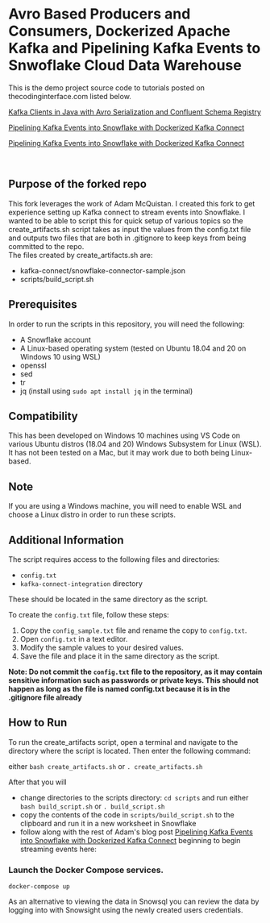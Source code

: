 # Avro Based Producers and Consumers, Dockerized Apache Kafka and Pipelining Kafka Events to Snwoflake Cloud Data Warehouse

This is the demo project source code to tutorials posted on thecodinginterface.com listed below.

[Kafka Clients in Java with Avro Serialization and Confluent Schema Registry](https://thecodinginterface.com/blog/gradle-java-avro-kafka-clients/)

[Pipelining Kafka Events into Snowflake with Dockerized Kafka Connect](https://thecodinginterface.com/blog/snowflake-kafka-connect-data-pipeline/)

[Pipelining Kafka Events into Snowflake with Dockerized Kafka Connect](https://thecodinginterface.com/blog/snowflake-kafka-connect-data-pipeline/)

<br>

## Purpose of the forked repo
This fork leverages the work of Adam McQuistan. I created this fork to get experience setting up Kafka connect to stream events into Snowflake. I wanted to be able to script this for quick setup of various topics so the create_artifacts.sh script takes as input the values from the config.txt file and outputs two files that are both in .gitignore to keep keys from being committed to the repo. 
<br>
The files created by create_artifacts.sh are:
- kafka-connect/snowflake-connector-sample.json
- scripts/build_script.sh

## Prerequisites

In order to run the scripts in this repository, you will need the following:

- A Snowflake account
- A Linux-based operating system (tested on Ubuntu 18.04 and 20 on Windows 10 using WSL)
- openssl
- sed
- tr
- jq (install using `sudo apt install jq`
 in the terminal)

## Compatibility

This has been developed on Windows 10 machines using VS Code on various Ubuntu distros (18.04 and 20) Windows Subsystem for Linux (WSL). It has not been tested on a Mac, but it may work due to both being Linux-based.

## Note

If you are using a Windows machine, you will need to enable WSL and choose a Linux distro in order to run these scripts.

## Additional Information

The script requires access to the following files and directories:

- `config.txt`
- `kafka-connect-integration` directory

These should be located in the same directory as the script.

To create the `config.txt` file, follow these steps:

1. Copy the `config_sample.txt` file and rename the copy to `config.txt`.
2. Open `config.txt` in a text editor.
3. Modify the sample values to your desired values.
4. Save the file and place it in the same directory as the script.

**Note: Do not commit the `config.txt` file to the repository, as it may contain sensitive information such as passwords or private keys. This should not happen as long as the file is named config.txt because it is in the .gitignore file already**

## How to Run

To run the create_artifacts script, open a terminal and navigate to the directory where the script is located. Then enter the following command:

either `bash create_artifacts.sh` or `. create_artifacts.sh`

After that you will 
- change directories to the scripts directory: `cd scripts` and run either `bash build_script.sh` or `. build_script.sh`
- copy the contents of the code in `scripts/build_script.sh` to the clipboard and run it in a new worksheet in Snowflake 
- follow along with the rest of Adam's blog post [Pipelining Kafka Events into Snowflake with Dockerized Kafka Connect](https://thecodinginterface.com/blog/snowflake-kafka-connect-data-pipeline/) beginning to begin streaming events here: 

### Launch the Docker Compose services.

`docker-compose up`

As an alternative to viewing the data in Snowsql you can review the data by logging into with Snowsight using the newly created users credentials.

